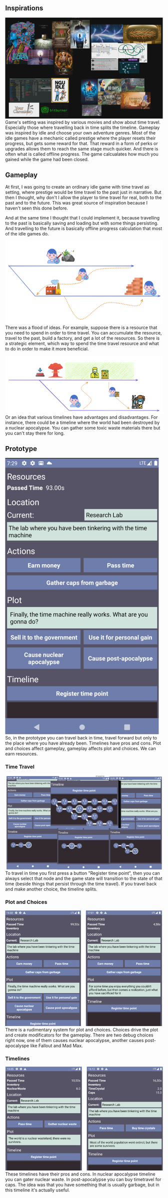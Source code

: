 ## Inspirations
![inspiration](images/inspiration.png)
Game's setting was inspired by various movies and show about time travel. Especially those where travelling back in time splits the timeline. Gameplay was inspired by idle and choose your own adventure genres.
Most of the idle games have a mechanic called prestige where the player resets their progress, but gets some reward for that. That reward in a form of perks or upgrades allows them to reach the same stage much quicker. And there is often what is called offline progress. The game calcualates how much you gained while the game had been closed.

## Gameplay
At first, I was going to create an ordinary idle game with time travel as setting, where prestige would be time travel to the past just in narrative. But then I thought, why don't I allow the player to time travel for real, both to the past and to the future. 
This was great source of inspiration because I haven't seen this done before. 

And at the same time I thought that I could implement it, because travelling to the past is basically saving and loading but with some things persisting. And travelling to the future is basically offline progress calculation that most of the idle games do.

![strategy](images/strategy.png)
There was a flood of ideas. For example, suppose there is a resource that you need to spend in order to time travel. You can accumulate the resource, travel to the past, build a factory, and get a lot of the resources. So there is a strategic element, which way to spend the time travel resource and what to do in order to make it more beneficial.

![timelines](images/timelines.png)
Or an idea that various timelines have advantages and disadvantages. For instance, there could be a timeline where the world had been destroyed by a nuclear apocalypse. You can gather some toxic waste materials there but you can't stay there for long.

## Prototype
![ui](images/ui.png)
So, in the prototype you can travel back in time, travel forward but only to the place where you have already been. Timelines have pros and cons. Plot and choices affect gameplay, gameplay affects plot and choices. We can earn resources.

### Time Travel
![travelling](images/travelling.png)
To travel in time you first press a button "Register time point", then you can always select that node and the game state will transition to the state of that time (beside things that persist through the time travel). If you travel back and make another choice, the timeline splits.

### Plot and Choices
![plot](images/plot.png)
There is a rudimentary system for plot and choices. Choices drive the plot and create modificators for the gameplay. There are two debug choices right now, one of them causes nuclear apocalypse, another causes post-apocalyspe like Fallout and Mad Max.

### Timelines
![timeline-pros](images/timeline-pros.png)
These timelines have their pros and cons. In nuclear apocalypse timeline you can gater nuclear waste. In post-apocalypse you can buy timetravel for caps. The idea was that you have something that is usually garbage, but in this timeline it's actually useful.